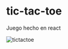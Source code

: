 # tic-tac-toe
Juego hecho en react

![tictactoe](https://user-images.githubusercontent.com/77740217/214952901-68c25211-0bf8-4e93-af27-89953df0e946.gif)

